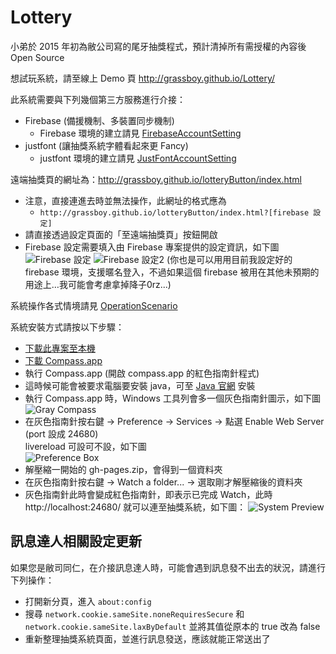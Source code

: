 # Lottery
小弟於 2015 年初為敝公司寫的尾牙抽獎程式，預計清掉所有需授權的內容後 Open Source

想試玩系統，請至線上 Demo 頁 http://grassboy.github.io/Lottery/

此系統需要與下列幾個第三方服務進行介接：

 * Firebase (備援機制、多裝置同步機制)
   * Firebase 環境的建立請見 [FirebaseAccountSetting](https://github.com/Grassboy/Lottery/wiki/FirebaseAccountSetting)
 * justfont (讓抽獎系統字體看起來更 Fancy)
   * justfont 環境的建立請見 [JustFontAccountSetting](https://github.com/Grassboy/Lottery/wiki/JustFontAccountSetting)

遠端抽獎頁的網址為：http://grassboy.github.io/lotteryButton/index.html
 * 注意，直接連進去時並無法操作，此網址的格式應為 
   * `http://grassboy.github.io/lotteryButton/index.html?[firebase 設定]`
 * 請直接透過設定頁面的「至遠端抽獎頁」按鈕開啟
 * Firebase 設定需要填入由 Firebase 專案提供的設定資訊，如下圖
  ![Firebase 設定](http://i.imgur.com/8IqKImj.png)
  ![Firebase 設定2](http://i.imgur.com/vriDjyz.png)
  (你也是可以用用目前我設定好的 firebase 環境，支援暱名登入，不過如果這個 firebase 被用在其他未預期的用途上…我可能會考慮拿掉降子0rz...)

系統操作各式情境請見 [OperationScenario](https://github.com/Grassboy/Lottery/wiki/OperationScenario)

系統安裝方式請按以下步驟：

 * [下載此專案至本機](https://github.com/Grassboy/Lottery/archive/gh-pages.zip)
 * [下載 Compass.app](https://github.com/KKBOX/compassapp/releases)
 * 執行 Compass.app (開啟 compass.app 的紅色指南針程式)
 * 這時候可能會被要求電腦要安裝 java，可至 [Java 官網](https://java.com/zh_TW/download/) 安裝
 * 執行 Compass.app 時，Windows 工具列會多一個灰色指南針圖示，如下圖   
   ![Gray Compass](http://i.imgur.com/RC7YGLX.png)
 * 在灰色指南針按右鍵 → Preference → Services → 點選 Enable Web Server (port 設成 24680)   
   livereload 可設可不設，如下圖   
   ![Preference Box](http://i.imgur.com/fJpakOz.png)
 * 解壓縮一開始的 gh-pages.zip，會得到一個資料夾
 * 在灰色指南針按右鍵 → Watch a folder... → 選取剛才解壓縮後的資料夾
 * 灰色指南針此時會變成紅色指南針，即表示已完成 Watch，此時 http://localhost:24680/ 就可以連至抽獎系統，如下圖：
   ![System Preview](http://i.imgur.com/IzgDZjq.png)

## 訊息達人相關設定更新

如果您是敝司同仁，在介接訊息達人時，可能會遇到訊息發不出去的狀況，請進行下列操作：
* 打開新分頁，進入 ```about:config```
* 搜尋 ```network.cookie.sameSite.noneRequiresSecure``` 和 ```network.cookie.sameSite.laxByDefault``` 並將其值從原本的 true 改為 false
* 重新整理抽獎系統頁面，並進行訊息發送，應該就能正常送出了
